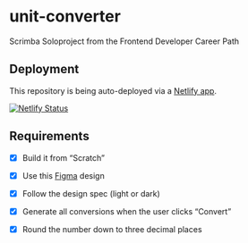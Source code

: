 # unit-converter
Scrimba Soloproject from the Frontend Developer Career Path

## Deployment
This repository is being auto-deployed via a [Netlify app](https://www.netlify.com).

[![Netlify Status](https://api.netlify.com/api/v1/badges/11d9079e-108c-4625-95b7-f46539fba980/deploy-status)](https://app.netlify.com/sites/calm-alfajores-61c046/deploys)

## Requirements
* [x] Build it from “Scratch”
* [x] Use this [Figma](https://www.figma.com/file/cqtGul0V8RFXY4vTcIv1Kc/Unit-Conversion?node-id=0%3A1&t=qgJlI9JVooN8jFpa-0) design
* [x] Follow the design spec (light or dark)
* [x] Generate all conversions when the user clicks “Convert”
* [x] Round the number down to three decimal places

